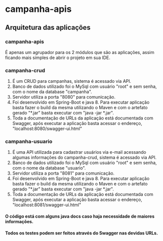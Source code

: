 # campanha-apis
## Arquitetura das aplicações
### campanha-apis
É apenas um agrupador para os 2 módulos que são as aplicações, assim ficando mais simples de abrir o projeto em sua IDE.

### campanha-crud
1. É um CRUD para campanhas, sistema é acessado via API.
2. Banco de dados utilizado foi o MySql com usuário "root" e sem senha, com o nome da database "campanha".
3. Servidor utiliza a porta "8080" para comunicação.
4. Foi desenvolvido em Spring-Boot e java 8. Para executar aplicação basta fazer o build da mesma utilizando o Maven e com o artefato gerado "*.jar" basta executar com "java -jar *.jar".
5. Toda a documentação de URLs da aplicação está documentada com Swagger, após executar a aplicação basta acessar o endereço, "localhost:8080/swagger-ui.html"

### campanha-usuario
1. É uma API utilizada para cadastrar usuários via e-mail acessando algumas informações do campanha-crud, sistema é acessado via API.
2. Banco de dados utilizado foi o MySql com usuário "root" e sem senha, com o nome da database "usuario".
3. Servidor utiliza a porta "8081" para comunicação.
4. Foi desenvolvido em Spring-Boot e java 8. Para executar aplicação basta fazer o build da mesma utilizando o Maven e com o artefato gerado "*.jar" basta executar com "java -jar *.jar".
5. Toda a documentação de URLs da aplicação está documentada com Swagger, após executar a aplicação basta acessar o endereço, "localhost:8081/swagger-ui.html"

#### O código está com alguns java docs caso haja necessidade de maiores informações.
#### Todos os testes podem ser feitos através do Swagger nas devidas URLs.